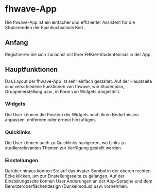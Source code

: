 # fhwave-App

Die fhwave-App ist ein einfacher und effizienter Assistent für die Studierenden der Fachhochschule Kiel .

## Anfang

Registrieren Sie sich zunächst mit Ihrer FHKiel-Studentenmail in der App.

## Hauptfunktionen

Das Layout der fhwave-App ist sehr einfach gestaltet. Auf der Hauptseite sind verschiedene Funktionen von fhwave, wie Studenplan, Gruppenerstellung usw., in Form von Widgets dargestellt.

### Widgets

Die User können die Position der Widgets nach ihren Bedürfnissen anpassen, entfernen oder erneut hinzufügen.

### Quicklinks

Die User können auch zu Quicklinks navigieren, wo Links zu studienrelevanten Themen zur Verfügung gestellt werden.

### Einstellungen

Darüber hinaus können Sie auf das Avatar-Symbol in der oberen rechten Ecke klicken, um zur Einstellungsseite zu gelangen. Auf der Einstellungsseite können User Änderungen an der App-Sprache und dem Benutzeroberflächendesign (Dunkelmodus) usw. vornehmen. 
